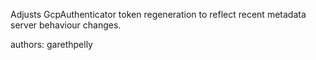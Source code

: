 Adjusts GcpAuthenticator token regeneration to reflect recent metadata server behaviour changes.

authors: garethpelly